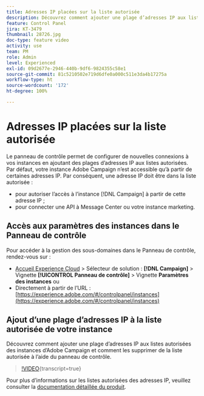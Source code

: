 ```yaml
---
title: Adresses IP placées sur la liste autorisée
description: Découvrez comment ajouter une plage d’adresses IP aux listes autorisées des instances d’Adobe Campaign et comment les supprimer de la liste autorisée à l’aide du panneau de contrôle.
feature: Control Panel
jira: KT-3479
thumbnail: 28726.jpg
doc-type: feature video
activity: use
team: PM
role: Admin
level: Experienced
exl-id: 09d2677e-2946-440b-9df6-9824355c58e1
source-git-commit: 81c5210502e719d6dfe0a000c511e3da4b17275a
workflow-type: ht
source-wordcount: '172'
ht-degree: 100%

---
```


# Adresses IP placées sur la liste autorisée

Le panneau de contrôle permet de configurer de nouvelles connexions à vos instances en ajoutant des plages d’adresses IP aux listes autorisées. Par défaut, votre instance Adobe Campaign n’est accessible qu’à partir de certaines adresses IP. Par conséquent, une adresse IP doit être dans la liste autorisée :

* pour autoriser l’accès à l’instance [!DNL Campaign] à partir de cette adresse IP ;
* pour connecter une API à Message Center ou votre instance marketing.

## Accès aux paramètres des instances dans le Panneau de contrôle

Pour accéder à la gestion des sous-domaines dans le Panneau de contrôle, rendez-vous sur :

* [Accueil Experience Cloud](https://experience.adobe.com/#/home) > Sélecteur de solution : **[!DNL Campaign]** > Vignette **[!UICONTROL Panneau de contrôle]** > Vignette **Paramètres des instances**
ou
* Directement à partir de l’URL : [https://experience.adobe.com/#/controlpanel/instances](https://experience.adobe.com/#/controlpanel/instances)

## Ajout d’une plage d’adresses IP à la liste autorisée de votre instance

Découvrez comment ajouter une plage d’adresses IP aux listes autorisées des instances d’Adobe Campaign et comment les supprimer de la liste autorisée à l’aide du panneau de contrôle.

>[!VIDEO](https://video.tv.adobe.com/v/28726?learn=on){transcript=true}

Pour plus d’informations sur les listes autorisées des adresses IP, veuillez consulter la [documentation détaillée du produit](https://experienceleague.adobe.com/docs/control-panel/using/sftp-management/ip-range-allow-listing.html?lang=fr).
